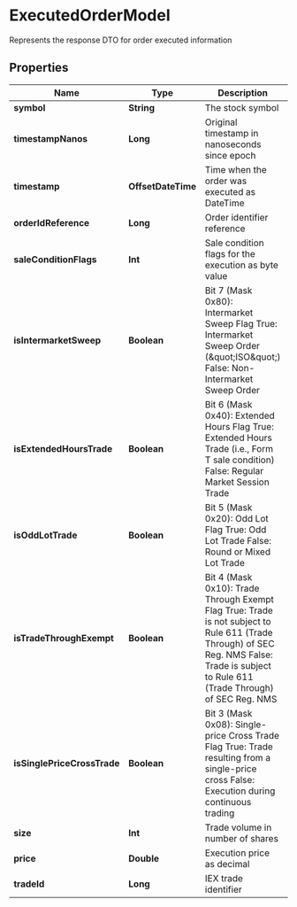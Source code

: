 

# ExecutedOrderModel

Represents the response DTO for order executed information

## Properties

Name | Type | Description | Notes
------------ | ------------- | ------------- | -------------
**symbol** | **String** | The stock symbol |  [optional]
**timestampNanos** | **Long** | Original timestamp in nanoseconds since epoch |  [optional]
**timestamp** | **OffsetDateTime** | Time when the order was executed as DateTime |  [optional]
**orderIdReference** | **Long** | Order identifier reference |  [optional]
**saleConditionFlags** | **Int** | Sale condition flags for the execution as byte value |  [optional]
**isIntermarketSweep** | **Boolean** | Bit 7 (Mask 0x80): Intermarket Sweep Flag  True: Intermarket Sweep Order (\&quot;ISO\&quot;)  False: Non-Intermarket Sweep Order |  [optional]
**isExtendedHoursTrade** | **Boolean** | Bit 6 (Mask 0x40): Extended Hours Flag  True: Extended Hours Trade (i.e., Form T sale condition)  False: Regular Market Session Trade |  [optional]
**isOddLotTrade** | **Boolean** | Bit 5 (Mask 0x20): Odd Lot Flag  True: Odd Lot Trade  False: Round or Mixed Lot Trade |  [optional]
**isTradeThroughExempt** | **Boolean** | Bit 4 (Mask 0x10): Trade Through Exempt Flag  True: Trade is not subject to Rule 611 (Trade Through) of SEC Reg. NMS  False: Trade is subject to Rule 611 (Trade Through) of SEC Reg. NMS |  [optional]
**isSinglePriceCrossTrade** | **Boolean** | Bit 3 (Mask 0x08): Single-price Cross Trade Flag  True: Trade resulting from a single-price cross  False: Execution during continuous trading |  [optional]
**size** | **Int** | Trade volume in number of shares |  [optional]
**price** | **Double** | Execution price as decimal |  [optional]
**tradeId** | **Long** | IEX trade identifier |  [optional]



